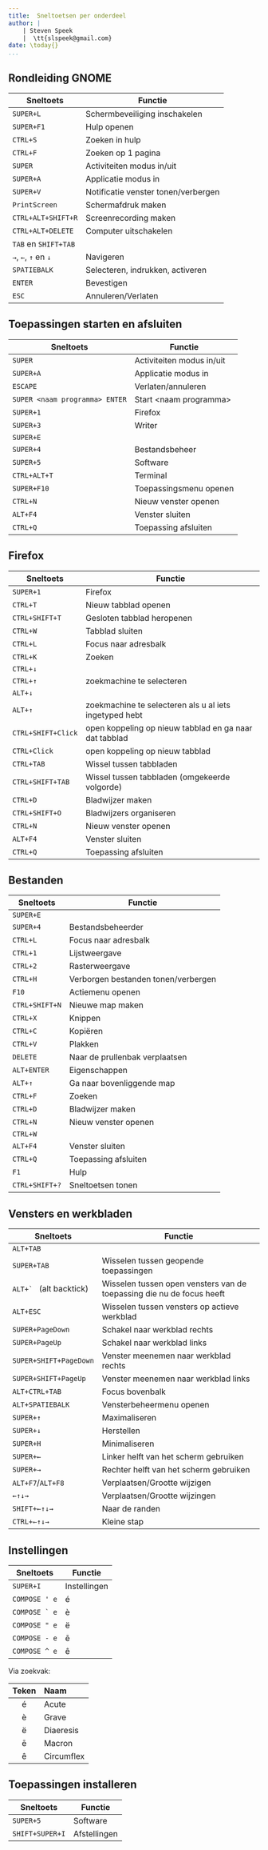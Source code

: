 ```yaml
---
title:  Sneltoetsen per onderdeel
author: |
    | Steven Speek 
    |  \tt{slspeek@gmail.com}
date: \today{}
...
```

## Rondleiding GNOME
|Sneltoets|Functie|
|-----------|---------|
|```SUPER+L```| Schermbeveiliging inschakelen|
|```SUPER+F1```|Hulp openen|
|```CTRL+S```|Zoeken in hulp|
|```CTRL+F```|Zoeken op 1 pagina|
|```SUPER```|Activiteiten modus in/uit|
|```SUPER+A```|Applicatie modus in|
|```SUPER+V```|Notificatie venster tonen/verbergen|
|```PrintScreen```|Schermafdruk maken|
|```CTRL+ALT+SHIFT+R```|Screenrecording maken|
|```CTRL+ALT+DELETE```|Computer uitschakelen|
|```TAB``` en ```SHIFT+TAB```|| 
|```→```, ```←```, ```↑``` en ```↓```|Navigeren|
|```SPATIEBALK```|Selecteren, indrukken, activeren| 
|```ENTER```|Bevestigen|
|```ESC```|Annuleren/Verlaten| 


## Toepassingen starten en afsluiten 
|Sneltoets|Functie|
|-----------|---------|
|```SUPER```|Activiteiten modus in/uit|
|```SUPER+A```|Applicatie modus in|
|```ESCAPE```|Verlaten/annuleren|
|```SUPER <naam programma> ENTER```|Start \<naam programma\>|
|```SUPER+1```|Firefox|
|```SUPER+3```|Writer|
|```SUPER+E```| |
|```SUPER+4```|Bestandsbeheer|
|```SUPER+5```|Software|
|```CTRL+ALT+T```|Terminal|
|```SUPER+F10```|Toepassingsmenu openen|
|```CTRL+N```|Nieuw venster openen|
|```ALT+F4```|Venster sluiten|
|```CTRL+Q```|Toepassing afsluiten|

## Firefox
|Sneltoets|Functie|
|-----------|---------|
|```SUPER+1```|Firefox|
|```CTRL+T```|Nieuw tabblad openen|
|```CTRL+SHIFT+T```|Gesloten tabblad heropenen|
|```CTRL+W```|Tabblad sluiten|
|```CTRL+L```|Focus naar adresbalk|
|```CTRL+K```|Zoeken|
|```CTRL+↓```||
|```CTRL+↑```| zoekmachine te selecteren|
|```ALT+↓```||
|```ALT+↑```|zoekmachine te selecteren als u al iets ingetyped hebt|
|```CTRL+SHIFT+Click```|open koppeling op nieuw tabblad en ga naar dat tabblad|
|```CTRL+Click```|open koppeling op nieuw tabblad|
|```CTRL+TAB```|Wissel tussen tabbladen|
|```CTRL+SHIFT+TAB```|Wissel tussen tabbladen (omgekeerde volgorde)|
|```CTRL+D```|Bladwijzer maken|
|```CTRL+SHIFT+O```|Bladwijzers organiseren|
|```CTRL+N```|Nieuw venster openen|
|```ALT+F4```|Venster sluiten|
|```CTRL+Q```|Toepassing afsluiten|


## Bestanden
|Sneltoets|Functie|
|-----------|---------|
|```SUPER+E```||
|```SUPER+4```|Bestandsbeheerder|
|```CTRL+L```|Focus naar adresbalk|
|```CTRL+1```|Lijstweergave|
|```CTRL+2```|Rasterweergave|
|```CTRL+H```|Verborgen bestanden tonen/verbergen|
|```F10```|Actiemenu openen|
|```CTRL+SHIFT+N```|Nieuwe map maken|
|```CTRL+X```|Knippen|
|```CTRL+C```|Kopiëren|
|```CTRL+V```|Plakken|
|```DELETE```|Naar de prullenbak verplaatsen|
|```ALT+ENTER```|Eigenschappen|
|```ALT+↑```|Ga naar bovenliggende map|
|```CTRL+F```|Zoeken|
|```CTRL+D```|Bladwijzer maken|
|```CTRL+N```|Nieuw venster openen|
|```CTRL+W```||
|```ALT+F4```|Venster sluiten|
|```CTRL+Q```|Toepassing afsluiten|
|```F1```|Hulp|
|```CTRL+SHIFT+?```|Sneltoetsen tonen|

## Vensters en werkbladen
|Sneltoets|Functie|
|-----|---------|
|```ALT+TAB```||
|```SUPER+TAB```|Wisselen tussen geopende toepassingen|
|```ALT+` ``` (alt backtick) |Wisselen tussen open vensters van de toepassing die nu de focus heeft|
|```ALT+ESC```| Wisselen tussen vensters op actieve werkblad|
|```SUPER+PageDown```|Schakel naar werkblad rechts|
|```SUPER+PageUp```|Schakel naar werkblad links|
|```SUPER+SHIFT+PageDown```|Venster meenemen naar werkblad rechts|
|```SUPER+SHIFT+PageUp```|Venster meenemen naar werkblad links|
|```ALT+CTRL+TAB```|Focus bovenbalk|
|```ALT+SPATIEBALK```|Vensterbeheermenu openen|
|```SUPER+↑```|Maximaliseren|
|```SUPER+↓```|Herstellen|
|```SUPER+H```|Minimaliseren|
|```SUPER+←```|Linker helft van het scherm gebruiken|
|```SUPER+→```|Rechter helft van het scherm gebruiken|
|```ALT+F7```/```ALT+F8```|Verplaatsen/Grootte wijzigen|
|```←↑↓→```|Verplaatsen/Grootte wijzingen|
|```SHIFT+←↑↓→```|Naar de randen|
|```CTRL+←↑↓→```|Kleine stap|


## Instellingen

|Sneltoets|Functie|
|-----------|---------|
|```SUPER+I```|Instellingen|
|```COMPOSE ' e```| é|
|```COMPOSE ` e```| è|
|```COMPOSE " e```| ë|
|```COMPOSE - e```| ē|
|```COMPOSE ^ e```| ê|

Via zoekvak:

|Teken|Naam|
|:---:|:---| 
| é| Acute|
| è| Grave|
| ë | Diaeresis|
| ē | Macron|
| ê | Circumflex|

## Toepassingen installeren
|Sneltoets|Functie|
|-------|---------|
|```SUPER+5```|Software|
|```SHIFT+SUPER+I```|Afstellingen|
